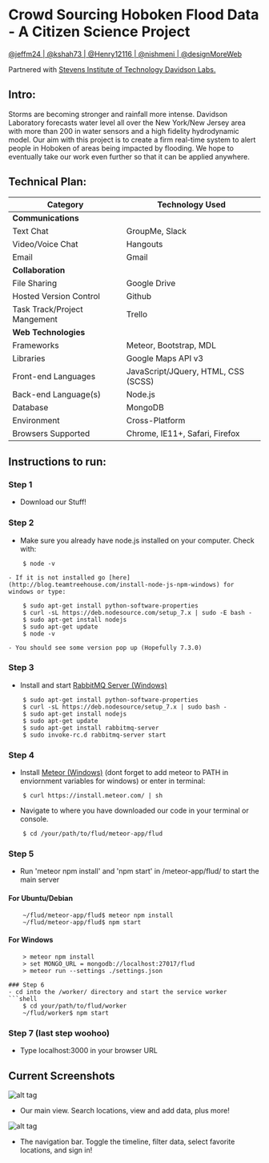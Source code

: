 # Crowd Sourcing Hoboken Flood Data - A Citizen Science Project
[@jeffm24 | ](https://github.com/jeffm24) [@kshah73 | ](https://github.com/kshah73)[@Henry12116 | ](https://github.com/Henry12116)[@nishmeni | ](https://github.com/nishmeni)[@designMoreWeb](https://github.com/designMoreWeb)

Partnered with [Stevens Institute of Technology Davidson Labs.](https://www.stevens.edu/research-entrepreneurship/research-centers-labs/davidson-laboratory)

## Intro:
Storms are becoming stronger and rainfall more intense. Davidson Laboratory forecasts water level all over the New York/New Jersey area with more than 200 in water sensors and a high fidelity hydrodynamic model. Our aim with this project is to create a firm real-time system to alert people in Hoboken of areas being impacted by flooding. We hope to eventually take our work even further so that it can be applied anywhere.

## Technical Plan:
| **Category**                 | **Technology Used**              |
|------------------------------|----------------------------------|
| **Communications**           |                                  |
| Text Chat                    | GroupMe, Slack                   |
| Video/Voice Chat             | Hangouts                         |
| Email                        | Gmail                            |
| **Collaboration**            |                                  |
| File Sharing                 | Google Drive                     |
| Hosted Version Control       | Github                           |
| Task Track/Project Mangement | Trello                           |
| **Web Technologies**         |                                  |
| Frameworks                   | Meteor, Bootstrap, MDL                  |
| Libraries                    | Google Maps API v3 |
| Front-end Languages          | JavaScript/JQuery, HTML, CSS (SCSS)     |
| Back-end Language(s)         | Node.js                          |
| Database                     | MongoDB                          |
| Environment                  | Cross-Platform                   |
| Browsers Supported           | Chrome, IE11+, Safari, Firefox   |

## Instructions to run:

### Step 1
- Download our Stuff!

### Step 2
- Make sure you already have node.js installed on your computer. Check with:
```shell
	$ node -v
```

	- If it is not installed go [here](http://blog.teamtreehouse.com/install-node-js-npm-windows) for windows or type:
```shell
	$ sudo apt-get install python-software-properties
	$ curl -sL https://deb.nodesource.com/setup_7.x | sudo -E bash -
	$ sudo apt-get install nodejs
	$ sudo apt-get update
	$ node -v 
```
	- You should see some version pop up (Hopefully 7.3.0)

### Step 3
- Install and start [RabbitMQ Server (Windows)](http://www.rabbitmq.com/install-debian.html)
```shell
	$ sudo apt-get install python-software-properties
	$ curl -sL https://deb.nodesource/setup_7.x | sudo bash -
	$ sudo apt-get install nodejs
	$ sudo apt-get update
	$ sudo apt-get install rabbitmq-server
	$ sudo invoke-rc.d rabbitmq-server start
```

### Step 4
- Install [Meteor (Windows)](https://www.meteor.com/install) (dont forget to add meteor to PATH in enviornment variables for windows) or enter in terminal:
```shell
	$ curl https://install.meteor.com/ | sh
```

- Navigate to where you have downloaded our code in your terminal or console.
```shell
	$ cd /your/path/to/flud/meteor-app/flud
```
### Step 5
- Run 'meteor npm install' and 'npm start' in /meteor-app/flud/ to start the main server

#### For Ubuntu/Debian
```shell
	~/flud/meteor-app/flud$ meteor npm install
	~/flud/meteor-app/flud$ npm start
```

#### For Windows
```shell
	> meteor npm install
	> set MONGO_URL = mongodb://localhost:27017/flud
	> meteor run --settings ./settings.json

### Step 6
- cd into the /worker/ directory and start the service worker
```shell
	$ cd your/path/to/flud/worker
	~/flud/worker$ npm start
```
### Step 7 (last step woohoo)
- Type localhost:3000 in your browser URL

## Current Screenshots
![alt tag](https://github.com/jeffm24/flUd/blob/polylines/Current/Current%20Map%20View.PNG)
 - Our main view. Search locations, view and add data, plus more!





![alt tag](https://github.com/jeffm24/flUd/blob/polylines/Current/Current%20Sidebar%20View.PNG)
 - The navigation bar. Toggle the timeline, filter data, select favorite locations, and sign in!